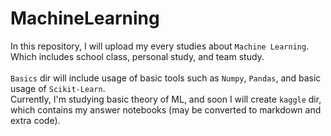 # MachineLearning

In this repository, I will upload my every studies about `Machine Learning`.  
Which includes school class, personal study, and team study.  
<br/>
`Basics` dir will include usage of basic tools such as `Numpy`, `Pandas`, and basic usage of `Scikit-Learn`.
<br/>
Currently, I'm studying basic theory of ML, and soon I will create `kaggle` dir, which contains my answer notebooks (may be converted to markdown and extra code).
